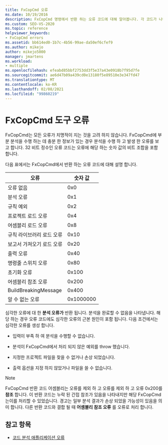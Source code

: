 ```yaml
---
title: FxCopCmd 오류
ms.date: 10/19/2016
description: FxCopCmd 명령에서 반환 하는 오류 코드에 대해 알아봅니다. 각 코드가 나타내는 오류 유형을 확인 하 고 오류를 인식 하는 방법을 알아보세요.
ms.custom: SEO-VS-2020
ms.topic: reference
helpviewer_keywords:
- FxCopCmd errors
ms.assetid: bb614ed0-1b7c-4b56-99ae-da50ef6cfef9
ms.author: mikejo
author: mikejo5000
manager: jmartens
ms.workload:
- multiple
ms.openlocfilehash: efeabd85bbf2753dd3f5e37a43e0918b7f95d7fe
ms.sourcegitcommit: ae6d47b09a439cd0e13180f5e89510e3e347fd47
ms.translationtype: MT
ms.contentlocale: ko-KR
ms.lasthandoff: 02/08/2021
ms.locfileid: "99860219"
---
```

# <a name="fxcopcmd-tool-errors"></a>FxCopCmd 도구 오류

FxCopCmd는 모든 오류가 치명적이 지는 것을 고려 하지 않습니다. FxCopCmd에 부분 분석을 수행 하는 데 충분 한 정보가 있는 경우 분석을 수행 하 고 발생 한 오류를 보고 합니다. 32 비트 정수인 오류 코드는 오류에 해당 하는 숫자 값의 비트 조합을 포함 합니다.

다음 표에서는 FxCopCmd에서 반환 하는 오류 코드에 대해 설명 합니다.

|오류|숫자 값|
|-----------|-------------------|
|오류 없음|0x0|
|분석 오류|0x1|
|규칙 예외|0x2|
|프로젝트 로드 오류|0x4|
|어셈블리 로드 오류|0x8|
|규칙 라이브러리 로드 오류|0x10|
|보고서 가져오기 로드 오류|0x20|
|출력 오류|0x40|
|명령줄 스위치 오류|0x80|
|초기화 오류|0x100|
|어셈블리 참조 오류|0x200|
|BuildBreakingMessage|0x400|
|알 수 없는 오류|0x1000000|

심각한 오류에 대 한 **분석 오류가** 반환 됩니다. 분석을 완료할 수 없음을 나타냅니다. 해당 하는 경우 오류 코드에도 심각한 오류의 근본 원인이 포함 됩니다. 다음 조건에서는 심각한 오류를 생성 합니다.

- 입력이 부족 하 여 분석을 수행할 수 없습니다.

- 분석이 FxCopCmd에서 처리 되지 않은 예외를 throw 했습니다.

- 지정한 프로젝트 파일을 찾을 수 없거나 손상 되었습니다.

- 출력 옵션을 지정 하지 않았거나 파일을 쓸 수 없습니다.

> [!NOTE]
> FxCopCmd 반환 코드 어셈블리는 오류를 제외 하 고 오류를 제외 하 고 오류 0x200를 **참조** 합니다. 이 반환 코드는 누락 된 간접 참조가 있음을 나타내지만 해당 FxCopCmd는이를 처리할 수 있었습니다. 경고는 일부 분석 결과가 손상 되었을 가능성이 있음을 의미 합니다. 다른 반환 코드와 결합 될 때 **어셈블리 참조 오류** 를 오류로 처리 합니다.

## <a name="see-also"></a>참고 항목

- [코드 분석 애플리케이션 오류](../code-quality/code-analysis-application-errors.md)
